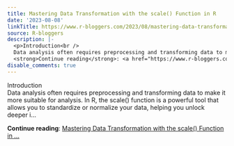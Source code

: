 ```yaml
---
title: Mastering Data Transformation with the scale() Function in R
date: '2023-08-08'
linkTitle: https://www.r-bloggers.com/2023/08/mastering-data-transformation-with-the-scale-function-in-r/
source: R-bloggers
description: |-
  <p>Introduction<br />
  Data analysis often requires preprocessing and transforming data to make it more suitable for analysis. In R, the scale() function is a powerful tool that allows you to standardize or normalize your data, helping you unlock deeper i...</p>
  <strong>Continue reading</strong>: <a href="https://www.r-bloggers.com/2023/08/mastering-data-transformation-with-the-scale-function-in-r/">Mastering Data Transformation with the scale() Function in ...
disable_comments: true
---
```

<p>Introduction<br />
Data analysis often requires preprocessing and transforming data to make it more suitable for analysis. In R, the scale() function is a powerful tool that allows you to standardize or normalize your data, helping you unlock deeper i...</p>
<strong>Continue reading</strong>: <a href="https://www.r-bloggers.com/2023/08/mastering-data-transformation-with-the-scale-function-in-r/">Mastering Data Transformation with the scale() Function in ...